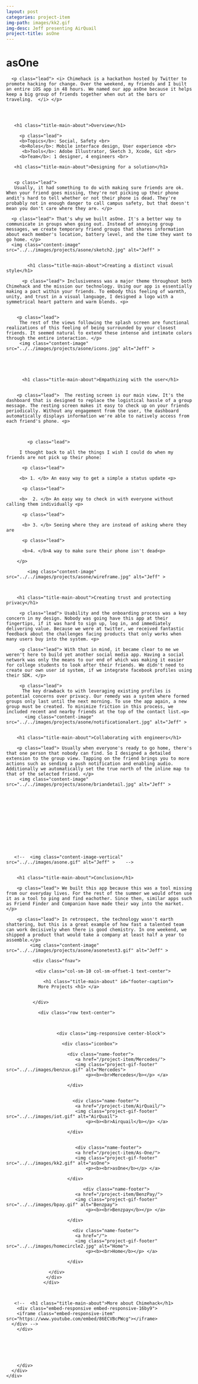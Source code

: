 ```yaml
---
layout: post
categories: project-item
img-path: images/kk2.gif
img-desc: Jeff presenting AirQuail
project-title: asOne
---
```


<div class="container">
  <div class="description"> 
    <div class="row text-left">
<div class="col-sm-10 col-sm-offset-1">
       <h1 class="title-main-about" id="projectIntro"> asOne </h1>

      <p class="lead"> <i> Chimehack is a hackathon hosted by Twitter to promote hacking for change. Over the weekend, my friends and I built an entire iOS app in 48 hours. We named our app asOne because it helps keep a big group of friends together when out at the bars or traveling.  </i> </p>

      


       <h1 class="title-main-about">Overview</h1>

         <p class="lead"> 
         <b>Topics</b>: Social, Safety <br>
         <b>Roles</b>: Mobile interface design, User experience <br>
          <b>Tools</b>: Adobe Illustrator, Sketch 3, Xcode, Git <br>
         <b>Team</b>: 1 designer, 4 engineers <br>



<!-- 
      <h1 class="title-main-about">Background and market research</h1>

      <p class="lead"> Campus safety was a key theme at Chimehack. It was an issue my teammates and I had recently witnessed in college.  <p>

       <p class="lead">
       To brainstorm, I spoke with a wide range of people. <p> 

      <p class="lead"> Testimony "I would totally use this when I'm going out with my friends" working proffesional<p>
      <p class="lead"> Testimony "Campus safety is actually a big topic at our school right now. Our campus safety is actually trying out this new app similar to your idea" student <p>
      <p class="lead"> Testimony "We've seen a lot of panic button apps. People don't realize feeling unsafe doesn't always mean you want the police involved." - non profit director<p> -->

     

       <h1 class="title-main-about">Designing for a solution</h1>
       

       <p class="lead">
       Usually, it had something to do with making sure friends are ok. When your friend goes missing, they're not picking up their phone andit's hard to tell whether or not their phone is dead. They're probably not in enough danger to call campus safety, but that doesn't mean you don't care where they are. </p>

      <p class="lead"> That's why we built asOne. It's a better way to communicate in groups when going out. Instead of annoying group messages, we create temporary friend groups that shares information about each member's location, battery level, and the time they want to go home. </p>
      <img class="content-image"  src="../../images/projects/asone/sketch2.jpg" alt="Jeff" >


            <h1 class="title-main-about">Creating a distinct visual style</h1>  
       
          <p class="lead"> Inclusiveness was a major theme throughout both Chimehack and the mission our technology. Using our app is essentially making a pact within your friends. To embody this feeling of warmth, unity, and trust in a visual language, I designed a logo with a symmetrical heart pattern and warm blends. <p>


        <p class="lead">
         The rest of the views following the splash screen are functional realizations of this feeling of being surrounded by your closest friends. It seemed natural to extend these intense and intimate colors through the entire interaction. </p>   
         <img class="content-image"  src="../../images/projects/asone/icons.jpg" alt="Jeff" >


     
       

          <h1 class="title-main-about">Empathizing with the user</h1>  
   

        <p class="lead">  The resting screen is our main view. It's the dashboard that is designed to replace the logistical hassle of a group message. The resting screen makes it easy to check up on your friends periodically. Without any engagement from the user, the dashboard automatically displays information we're able to natively access from each friend's phone. <p>

         

            <p class="lead">

         I thought back to all the things I wish I could do when my friends are not pick up their phone:

          <p class="lead">

         <b> 1. </b> An easy way to get a simple a status update <p>

          <p class="lead">
          
         <b>  2. </b> An easy way to check in with everyone without calling them individually <p>

          <p class="lead">

          <b> 3. </b> Seeing where they are instead of asking where they are

          <p class="lead">

          <b>4. </b>A way to make sure their phone isn't dead<p>

        </p>   

            <img class="content-image"  src="../../images/projects/asone/wireframe.jpg" alt="Jeff" >



        <h1 class="title-main-about">Creating trust and protecting privacy</h1>  
      
         <p class="lead"> Usability and the onboarding process was a key concern in my design. Nobody was going have this app at their fingertips, if it was hard to sign up, log in, and immediately delivering value. Because we were at twitter, we received fantastic feedback about the challenges facing products that only works when many users buy into the system. <p>

         <p class="lead"> With that in mind, it became clear to me we weren't here to build yet another social media app. Having a social network was only the means to our end of which was making it easier for college students to look after their friends. We didn't need to create our own user id system, if we integrate facebook profiles using their SDK. </p>

         <p class="lead"> 
          The key drawback to with leveraging existing profiles is potential concerns over privacy. Our remedy was a system where formed groups only last until the next morning. To use the app again, a new group must be created. To minimize friction in this process, we included recent and nearby friends at the top of the contact list.<p>
           <img class="content-image"  src="../../images/projects/asone/notificationalert.jpg" alt="Jeff" >


        <h1 class="title-main-about">Collaborating with engineers</h1>  
      
        <p class="lead"> Usually when everyone's ready to go home, there's that one person that nobody can find. So I designed a detailed extension to the group view. Tapping on the friend brings you to more actions such as sending a push notification and enabling audio. Additionally we automatically set the true north of the inline map to that of the selected friend. </p>
         <img class="content-image"  src="../../images/projects/asone/briandetail.jpg" alt="Jeff" >

     

      

    
     

         
       
        
       
       
       <!--  <img class="content-image-vertical"  src="../../images/asone.gif" alt="Jeff" >    -->


        <h1 class="title-main-about">Conclusion</h1>
    
        <p class="lead"> We built this app because this was a tool missing from our everyday lives. For the rest of the summer we would often use it as a tool to ping and find eachother. Since then, similar apps such as Friend Finder and Companion have made their way into the market. </p>

        <p class="lead"> In retrospect, the technology wasn't earth shattering, but this is a great example of how fast a talented team can work decisively when there is good chemistry. In one weekend, we shipped a product that would take a company at least half a year to assemble.</p>
             <img class="content-image"  src="../../images/projects/asone/asonetest3.gif" alt="Jeff" >





  <!-- DESKTOP FOOTER NAV -->

              <div class="fnav">

               <div class="col-sm-10 col-sm-offset-1 text-center">
        
                  <h1 class="title-main-about" id="footer-caption">
                More Projects <h1> </a>
            
               
              </div>

                <div class="row text-center">



                       <div class="img-responsive center-block">
              
                         <div class="iconbox">
                  
                           <div class="name-footer">
                              <a href="/project-item/Mercedes/">
                              <img class="project-gif-footer" src="../../images/benzux.gif" alt="Mercedes">
                                  <p><b><br>Mercedes</b></p> </a>
                         
                           </div>
       
                          
                             <div class="name-footer">
                              <a href="/project-item/AirQuail/">
                              <img class="project-gif-footer" src="../../images/iot.gif" alt="AirQuail">
                                  <p><b><br>Airquail</b></p> </a>
                      
                           </div>


                              <div class="name-footer">
                              <a href="/project-item/As-One/">
                              <img class="project-gif-footer" src="../../images/kk2.gif" alt="asOne">
                                  <p><b><br>asOne</b></p> </a>
                     
                           </div>

                                 <div class="name-footer">
                              <a href="/project-item/BenzPay/">
                              <img class="project-gif-footer" src="../../images/bpay.gif" alt="Benzpay">
                                  <p><b><br>Benzpay</b></p> </a>
                         
                           </div>
       
                          
                            
<!-- 
                            <div class="name-footer">
                              <a href="/project-item/More-Projects/">
                              <img class="project-gif-footer" src="../../images/kk1.gif" alt="Other">
                                  <p><b><br>More</b></p> </a>
                     
                           </div> -->

                             <div class="name-footer">
                              <a href="/">
                              <img class="project-gif-footer" src="../../images/homecircle2.jpg" alt="Home">
                                  <p><b><br>Home</b></p> </a>
                     
                           </div>

                    </div> 
                   </div>
                  </div>


        
       <!--  <h1 class="title-main-about">More about Chimehack</h1>
        <div class="embed-responsive embed-responsive-16by9">
        <iframe class="embed-responsive-item" src="https://www.youtube.com/embed/86ECVBcPWcg"></iframe>
      </div> -->
        </div>






        </div>
      </div>
    </div>